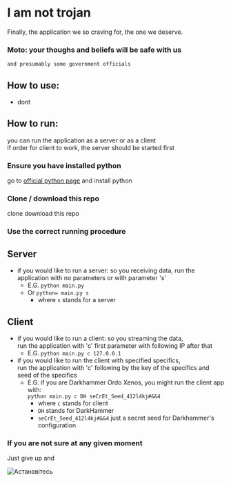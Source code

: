 # I am not trojan

Finally, the application we so craving for, the one we deserve.

### Moto: your thoughs and beliefs will be safe with us
    and presumably some government officials

## How to use: 
- dont

## How to run:

you can run the application as a server or as a client  
if order for client to work, the server should be started first 

### Ensure you have installed python
go to [official python page](https://www.python.org/downloads/) and install python

### Clone / download this repo
clone download this repo

### Use the correct running procedure

## Server
- if you would like to run a server: so you receiving data, run the application with no parameters or with parameter 's'
  - E.G. `python main.py`
  - Or `python= main.py s`
    - where `s` stands for a server

## Client
- if you would like to run a client: so you streaming the data,  
  run the application with 'c' first parameter with following IP after that
  - E.G. `python main.py c 127.0.0.1`
- if you would like to run the client with specified specifics,  
  run the application with 'c' following by the key of the specifics and seed of the specifics
  - E.G. if you are Darkhammer Ordo Xenos, you might run the client app with:  
    `python main.py c DH seCrEt_Seed_412l4kj#&&4`
    - where `c` stands for client
    - `DH` stands for DarkHammer
    - `seCrEt_Seed_412l4kj#&&4` just a secret seed for Darkhammer's configuration

### If you are not sure at any given moment

Just give up and 

![Астанавітесь](https://media1.tenor.com/m/HuvlGDt7BdwAAAAC/stop-it-yanukovich.gif)
